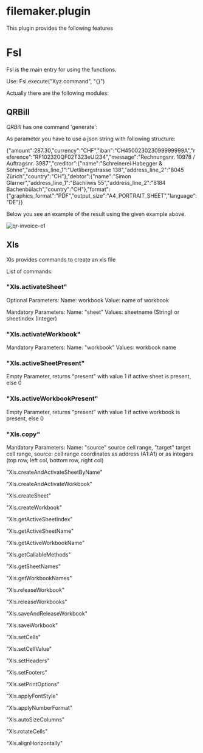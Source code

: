 # filemaker.plugin
This plugin provides the following features
# Fsl
Fsl is the main entry for using the functions.

Use: Fsl.execute("Xyz.command", "{}")

Actually there are the following modules:

## QRBill
*QRBill* has one command 'generate':

As parameter you have to use a json string with following structure:

{"amount":287.30,"currency":"CHF","iban":"CH450023023099999999A","reference":"RF102320QF02T323eUI234","message":"Rechnungsnr. 10978 / Auftragsnr. 3987","creditor":{"name":"Schreinerei Habegger & Söhne","address_line_1":"Uetlibergstrasse 138","address_line_2":"8045 Zürich","country":"CH"},"debtor":{"name":"Simon Glarner","address_line_1":"Bächliwis 55","address_line_2":"8184 Bachenbülach","country":"CH"},"format":{"graphics_format":"PDF","output_size":"A4_PORTRAIT_SHEET","language":"DE"}}


Below you see an example of the result using the given example above.

![qr-invoice-e1](https://user-images.githubusercontent.com/1636301/236786580-bc1bee67-af0c-43ef-94ef-fd4c117ddc60.svg)

## Xls
Xls provides commands to create an xls file

List of commands:

### "Xls.activateSheet" 
Optional Parameters: Name: workbook Value: name of workbook

Mandatory Parameters: Name: "sheet" Values: sheetname (String) or sheetindex (Integer)

### "Xls.activateWorkbook"
Mandatory Parameters: Name: "workbook" Values: workbook name

### "Xls.activeSheetPresent"
Empty Parameter, returns "present" with value 1 if active sheet is present, else 0

### "Xls.activeWorkbookPresent"
Empty Parameter, returns "present" with value 1 if active workbook is present, else 0

### "Xls.copy"
Mandatory Parameters: Name: "source" source cell range, "target" target cell range,
source: cell range coordinates as address (A1:A1) or as integers (top row, left col, bottom row, right col)

"Xls.createAndActivateSheetByName"

"Xls.createAndActivateWorkbook"

"Xls.createSheet"

"Xls.createWorkbook"

"Xls.getActiveSheetIndex"

"Xls.getActiveSheetName"

"Xls.getActiveWorkbookName"

"Xls.getCallableMethods"

"Xls.getSheetNames"

"Xls.getWorkbookNames"

"Xls.releaseWorkbook"

"Xls.releaseWorkbooks"

"Xls.saveAndReleaseWorkbook"

"Xls.saveWorkbook"

"Xls.setCells"

"Xls.setCellValue"

"Xls.setHeaders"

"Xls.setFooters"

"Xls.setPrintOptions"

"Xls.applyFontStyle"

"Xls.applyNumberFormat"

"Xls.autoSizeColumns"

"Xls.rotateCells"

"Xls.alignHorizontally"
